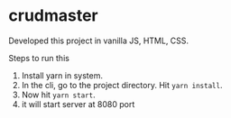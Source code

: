 # crudmaster
Developed this project in vanilla JS, HTML, CSS.

Steps to run this

1. Install yarn in system.
2. In the cli, go to the project directory. Hit `yarn install`.
3. Now hit `yarn start`.
4. it will start server at 8080 port
